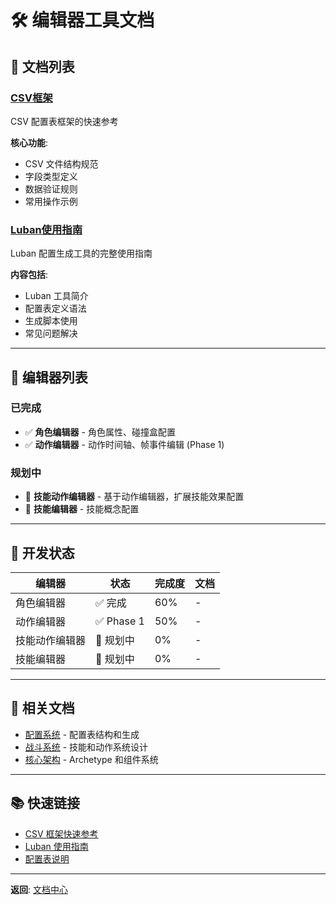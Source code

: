# 🛠️ 编辑器工具文档

## 📖 文档列表

### [CSV框架](CSV-Framework%20CSV框架.md)
CSV 配置表框架的快速参考

**核心功能**:
- CSV 文件结构规范
- 字段类型定义
- 数据验证规则
- 常用操作示例

### [Luban使用指南](Luban-Guide%20Luban使用指南.md)
Luban 配置生成工具的完整使用指南

**内容包括**:
- Luban 工具简介
- 配置表定义语法
- 生成脚本使用
- 常见问题解决

---

## 🔧 编辑器列表

### 已完成
- ✅ **角色编辑器** - 角色属性、碰撞盒配置
- ✅ **动作编辑器** - 动作时间轴、帧事件编辑 (Phase 1)

### 规划中
- 📝 **技能动作编辑器** - 基于动作编辑器，扩展技能效果配置
- 📝 **技能编辑器** - 技能概念配置

---

## 🎯 开发状态

| 编辑器 | 状态 | 完成度 | 文档 |
|--------|------|--------|------|
| 角色编辑器 | ✅ 完成 | 60% | - |
| 动作编辑器 | ✅ Phase 1 | 50% | - |
| 技能动作编辑器 | 📝 规划中 | 0% | - |
| 技能编辑器 | 📝 规划中 | 0% | - |

---

## 🔗 相关文档

- [配置系统](../06-Configuration%20配置系统/) - 配置表结构和生成
- [战斗系统](../02-CombatSystem%20战斗系统/) - 技能和动作系统设计
- [核心架构](../05-CoreArchitecture%20核心架构/) - Archetype 和组件系统

---

## 📚 快速链接

- [CSV 框架快速参考](CSV-Framework%20CSV框架.md)
- [Luban 使用指南](Luban-Guide%20Luban使用指南.md)
- [配置表说明](../06-Configuration%20配置系统/Table-Config%20表格配置说明.md)

---

**返回**: [文档中心](../README.md)

